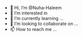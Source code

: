 - 👋 Hi, I’m @Nuha-Haleem
- 👀 I’m interested in 
- 🌱 I’m currently learning ...
- 💞️ I’m looking to collaborate on ...
- 📫 How to reach me ...

<!---
Nuha-Haleem/Nuha-Haleem is a ✨ special ✨ repository because its `README.md` (this file) appears on your GitHub profile.
You can click the Preview link to take a look at your changes.
--->
